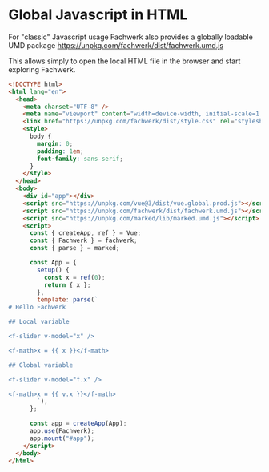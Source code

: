 # Global Javascript in HTML

For "classic" Javascript usage Fachwerk also provides a globally loadable UMD package https://unpkg.com/fachwerk/dist/fachwerk.umd.js

This allows simply to open the local HTML file in the browser and start exploring Fachwerk.

```html
<!DOCTYPE html>
<html lang="en">
  <head>
    <meta charset="UTF-8" />
    <meta name="viewport" content="width=device-width, initial-scale=1.0" />
    <link href="https://unpkg.com/fachwerk/dist/style.css" rel="stylesheet" />
    <style>
      body {
        margin: 0;
        padding: 1em;
        font-family: sans-serif;
      }
    </style>
  </head>
  <body>
    <div id="app"></div>
    <script src="https://unpkg.com/vue@3/dist/vue.global.prod.js"></script>
    <script src="https://unpkg.com/fachwerk/dist/fachwerk.umd.js"></script>
    <script src="https://unpkg.com/marked/lib/marked.umd.js"></script>
    <script>
      const { createApp, ref } = Vue;
      const { Fachwerk } = fachwerk;
      const { parse } = marked;

      const App = {
        setup() {
          const x = ref(0);
          return { x };
        },
        template: parse(`
# Hello Fachwerk

## Local variable

<f-slider v-model="x" />

<f-math>x = {{ x }}</f-math>

## Global variable

<f-slider v-model="f.x" />

<f-math>x = {{ v.x }}</f-math>
        `),
      };

      const app = createApp(App);
      app.use(Fachwerk);
      app.mount("#app");
    </script>
  </body>
</html>
```
